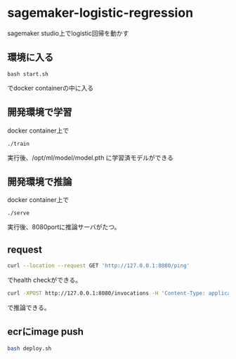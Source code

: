 # sagemaker-logistic-regression
sagemaker studio上でlogistic回帰を動かす

## 環境に入る
```
bash start.sh
```

でdocker containerの中に入る

## 開発環境で学習
docker container上で

```
./train
```

実行後、/opt/ml/model/model.pth
に学習済モデルができる

## 開発環境で推論
docker container上で

```
./serve
```

実行後、8080portに推論サーバがたつ。

## request
```bash
curl --location --request GET 'http://127.0.0.1:8080/ping'
```

でhealth checkができる。

```bash
curl -XPOST http://127.0.0.1:8080/invocations -H 'Content-Type: application/json' -d '{"petal_length": 0.4,"petal_width": 1.6}'
```

で推論できる。


## ecrにimage push
```bash
bash deploy.sh
```
